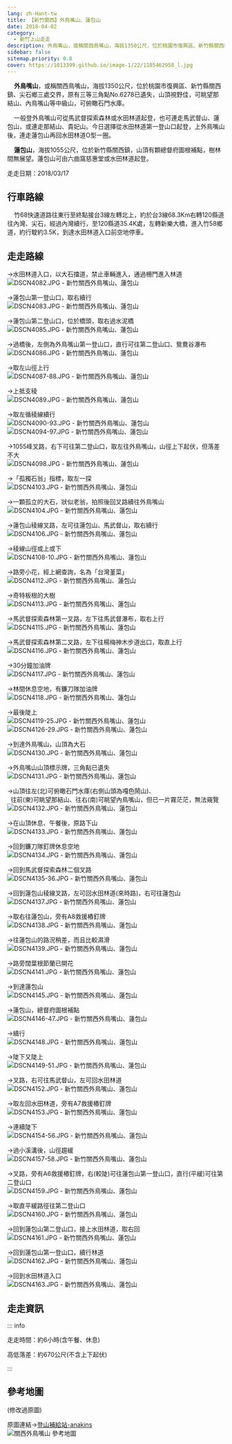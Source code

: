 ```yaml
---
lang: zh-Hant-tw
title: 【新竹關西】外鳥嘴山、蓮包山
date: 2018-04-02
category: 
  - 新竹上山走走
description: 外鳥嘴山，或稱關西鳥嘴山，海拔1350公尺，位於桃園市復興區、新竹縣關西鎮、尖石鄉三處交界，原有三等三角點No.6278已遺失，山頂視野佳，可眺望那結山、內鳥嘴山等中級山，可俯瞰石門水庫。 一般登外鳥嘴山可從馬武督探索森林或水田林道起登，也可連走馬武督山、蓮包山，或連走那結山、貴妃山。
sidebar: false
sitemap.priority: 0.8
cover: https://1013399.github.io/image-1/22/1185462958_l.jpg
---
```


    **外鳥嘴山**，或稱關西鳥嘴山，海拔1350公尺，位於桃園市復興區、新竹縣關西鎮、尖石鄉三處交界，原有三等三角點No.6278已遺失，山頂視野佳，可眺望那結山、內鳥嘴山等中級山，可俯瞰石門水庫。  

    一般登外鳥嘴山可從馬武督探索森林或水田林道起登，也可連走馬武督山、蓮包山，或連走那結山、貴妃山。今日選擇從水田林道第一登山口起登，上外鳥嘴山後，連走蓮包山再回水田林道O型一圈。  

    **蓮包山**，海拔1055公尺，位於新竹縣關西鎮，山頂有顆總督府圖根補點，樹林間無展望。蓮包山可由六曲窩慈惠堂或水田林道起登。

<!-- more -->

走走日期：2018/03/17

## 行車路線
    竹68快速道路往東行至終點接台3線左轉北上，約於台3線68.3Km右轉120縣道往內灣、尖石，經過內灣續行，至120縣道35.4K處，左轉新樂大橋，進入竹58鄉道，約行駛約3.5K，到達水田林道入口前空地停車。

## 走走路線
→水田林道入口，以大石擋道，禁止車輛進入，通過柵門進入林道  
![DSCN4082.JPG - 新竹關西外鳥嘴山、蓮包山](https://1013399.github.io/image-1/22/1185465385_l.jpg)

→蓮包山第一登山口，取右續行  
![DSCN4083.JPG - 新竹關西外鳥嘴山、蓮包山](https://1013399.github.io/image-1/22/1185465673_l.jpg)

→蓮包山第二登山口，位於橋頭，取右過水泥橋  
![DSCN4085.JPG - 新竹關西外鳥嘴山、蓮包山](https://1013399.github.io/image-1/22/1185462328_l.jpg)

→過橋後，左側為外鳥嘴山第一登山口，直行可往第二登山口、鴛鴦谷瀑布  
![DSCN4086.JPG - 新竹關西外鳥嘴山、蓮包山](https://1013399.github.io/image-1/22/1185465867_l.jpg)

→取左山徑上行  
![DSCN4087-88.JPG - 新竹關西外鳥嘴山、蓮包山](https://1013399.github.io/image-1/22/1185465306_l.jpg)

→上抵支稜  
![DSCN4089.JPG - 新竹關西外鳥嘴山、蓮包山](https://1013399.github.io/image-1/22/1185466065_l.jpg)

→取左循稜線續行  
![DSCN4090-93.JPG - 新竹關西外鳥嘴山、蓮包山](https://1013399.github.io/image-1/22/1185463423_l.jpg)  
![DSCN4094-97.JPG - 新竹關西外鳥嘴山、蓮包山](https://1013399.github.io/image-1/22/1185463424_l.jpg)

→1055峰叉路，右下可往第二登山口，取左往外鳥嘴山，山徑上下起伏，但落差不大  
![DSCN4098.JPG - 新竹關西外鳥嘴山、蓮包山](https://1013399.github.io/image-1/22/1185462545_l.jpg)

→「孤獨石翁」指標，取左一探  
![DSCN4103.JPG - 新竹關西外鳥嘴山、蓮包山](https://1013399.github.io/image-1/22/1185466067_l.jpg)

→一顆孤立的大石，狀似老翁，拍照後回叉路續往外鳥嘴山  
![DSCN4104.JPG - 新竹關西外鳥嘴山、蓮包山](https://1013399.github.io/image-1/22/1185465579_l.jpg)

→蓮包山稜線叉路，左可往蓮包山、馬武督山，取右續行  
![DSCN4106.JPG - 新竹關西外鳥嘴山、蓮包山](https://1013399.github.io/image-1/22/1185466068_l.jpg)

→稜線山徑或上或下  
![DSCN4108-10.JPG - 新竹關西外鳥嘴山、蓮包山](https://1013399.github.io/image-1/22/1185464738_l.jpg)

→路旁小花，經上網查詢，名為「台灣堇菜」  
![DSCN4112.JPG - 新竹關西外鳥嘴山、蓮包山](https://1013399.github.io/image-1/22/1185462820_l.jpg)

→奇特板根的大樹  
![DSCN4113.JPG - 新竹關西外鳥嘴山、蓮包山](https://1013399.github.io/image-1/22/1185464646_l.jpg)

→馬武督探索森林第一叉路，左下往馬武督瀑布，取右上行  
![DSCN4115.JPG - 新竹關西外鳥嘴山、蓮包山](https://1013399.github.io/image-1/22/1185464742_l.jpg)

→馬武督探索森林第二叉路，左下往楊梅神木步道出口，取直上行  
![DSCN4116.JPG - 新竹關西外鳥嘴山、蓮包山](https://1013399.github.io/image-1/22/1185462549_l.jpg)

→30分鐘加油牌  
![DSCN4117.JPG - 新竹關西外鳥嘴山、蓮包山](https://1013399.github.io/image-1/22/1185465584_l.jpg)

→林間休息空地，有鐮刀隊加油牌  
![DSCN4118.JPG - 新竹關西外鳥嘴山、蓮包山](https://1013399.github.io/image-1/22/1185462550_l.jpg)

→最後陡上  
![DSCN4119-25.JPG - 新竹關西外鳥嘴山、蓮包山](https://1013399.github.io/image-1/22/1185465780_l.jpg)  
![DSCN4126-29.JPG - 新竹關西外鳥嘴山、蓮包山](https://1013399.github.io/image-1/22/1185465676_l.jpg)

→到達外鳥嘴山，山頂為大石  
![DSCN4130.JPG - 新竹關西外鳥嘴山、蓮包山](https://1013399.github.io/image-1/22/1185465677_l.jpg)

→外鳥嘴山山頂標示牌，三角點已遺失  
![DSCN4131.JPG - 新竹關西外鳥嘴山、蓮包山](https://1013399.github.io/image-1/22/1185464649_l.jpg)

→山頂往左(北)可俯瞰石門水庫(右側山頭為嘎色鬧山)、  
  往前(東)可眺望那結山、往右(南)可眺望內鳥嘴山，但已一片霧茫茫，無法窺覽  
![DSCN4132.JPG - 新竹關西外鳥嘴山、蓮包山](https://1013399.github.io/image-1/22/1185462958_l.jpg)

→在山頂休息、午餐後，原路下山  
![DSCN4133.JPG - 新竹關西外鳥嘴山、蓮包山](https://1013399.github.io/image-1/22/1185466168_l.jpg)

→回到鐮刀隊釘牌休息空地  
![DSCN4134.JPG - 新竹關西外鳥嘴山、蓮包山](https://1013399.github.io/image-1/22/1185462961_l.jpg)

→回到馬武督探索森林二個叉路  
![DSCN4135-36.JPG - 新竹關西外鳥嘴山、蓮包山](https://1013399.github.io/image-1/22/1185466073_l.jpg)

→回到蓮包山稜線叉路，左可回水田林道(來時路)，右可往蓮包山  
![DSCN4137.JPG - 新竹關西外鳥嘴山、蓮包山](https://1013399.github.io/image-1/22/1185466075_l.jpg)

→取右往蓮包山，旁有A8救援樁釘牌  
![DSCN4138.JPG - 新竹關西外鳥嘴山、蓮包山](https://1013399.github.io/image-1/22/1185466076_l.jpg)

→往蓮包山的路況稍差，而且比較濕滑  
![DSCN4139.JPG - 新竹關西外鳥嘴山、蓮包山](https://1013399.github.io/image-1/22/1185465314_l.jpg)

→路旁闊葉根節蘭已開花  
![DSCN4141.JPG - 新竹關西外鳥嘴山、蓮包山](https://1013399.github.io/image-1/22/1185466078_l.jpg)

→到達蓮包山  
![DSCN4145.JPG - 新竹關西外鳥嘴山、蓮包山](https://1013399.github.io/image-1/22/1185462555_l.jpg)

→蓮包山，總督府圖根補點  
![DSCN4146-47.JPG - 新竹關西外鳥嘴山、蓮包山](https://1013399.github.io/image-1/22/1185466080_l.jpg)

→續行  
![DSCN4148.JPG - 新竹關西外鳥嘴山、蓮包山](https://1013399.github.io/image-1/22/1185462557_l.jpg)

→陡下又陡上  
![DSCN4149-51.JPG - 新竹關西外鳥嘴山、蓮包山](https://1013399.github.io/image-1/22/1185465318_l.jpg)

→叉路，右可往馬武督山，左可回水田林道  
![DSCN4152.JPG - 新竹關西外鳥嘴山、蓮包山](https://1013399.github.io/image-1/22/1185465209_l.jpg)

→取左回水田林道，旁有A7救援樁釘牌  
![DSCN4153.JPG - 新竹關西外鳥嘴山、蓮包山](https://1013399.github.io/image-1/22/1185465680_l.jpg)

→連續陡下  
![DSCN4154-56.JPG - 新竹關西外鳥嘴山、蓮包山](https://1013399.github.io/image-1/22/1185465211_l.jpg)

→過小溪溝後，山徑趨緩  
![DSCN4157-58.JPG - 新竹關西外鳥嘴山、蓮包山](https://1013399.github.io/image-1/22/1185465213_l.jpg)

→叉路，旁有A6救援樁釘牌，右(較陡)可往蓮包山第一登山口，直行(平緩)可往第二登山口  
![DSCN4159.JPG - 新竹關西外鳥嘴山、蓮包山](https://1013399.github.io/image-1/22/1185465681_l.jpg)

→取直平緩路徑往第二登山口  
![DSCN4160.JPG - 新竹關西外鳥嘴山、蓮包山](https://1013399.github.io/image-1/22/1185465216_l.jpg)

→回到蓮包山第二登山口，接上水田林道，取右回  
![DSCN4161.JPG - 新竹關西外鳥嘴山、蓮包山](https://1013399.github.io/image-1/22/1185466268_l.jpg)

→回到蓮包山第一登山口，續行林道  
![DSCN4162.JPG - 新竹關西外鳥嘴山、蓮包山](https://1013399.github.io/image-1/22/1185466083_l.jpg)

→回到水田林道入口  
![DSCN4163.JPG - 新竹關西外鳥嘴山、蓮包山](https://1013399.github.io/image-1/22/1185466270_l.jpg)

## 走走資訊
::: info

走走時間：約6小時(含午餐、休息)

高低落差：約670公尺(不含上下起伏)

:::

## 參考地圖
(修改過原圖)  

原圖連結→[登山補給站-anakins](https://www.keepon.com.tw/thread-d420a84b-e001-e511-93ec-000e04b74954.html)  
![關西外鳥嘴山 參考地圖](https://1013399.github.io/image-1/22/1185464954_l.jpg)